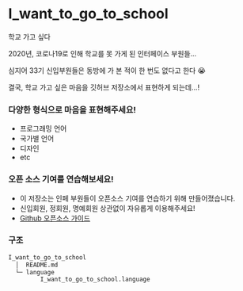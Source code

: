 # I_want_to_go_to_school
학교 가고 싶다

2020년, 코로나19로 인해 학교를 못 가게 된 인터페이스 부원들...

심지어 33기 신입부원들은 동방에 가 본 적이 한 번도 없다고 한다 😭

결국, 학교 가고 싶은 마음을 깃허브 저장소에서 표현하게 되는데...!

### 다양한 형식으로 마음을 표현해주세요!

* 프로그래밍 언어
* 국가별 언어
* 디자인
* etc

### 오픈 소스 기여를 연습해보세요!
* 이 저장소는 인페 부원들이 오픈소스 기여를 연습하기 위해 만들어졌습니다.
* 신입회원, 정회원, 명예회원 상관없이 자유롭게 이용해주세요!
* [Github 오픈소스 가이드](http://opensource.guide/ko/)

### 구조

```sh
I_want_to_go_to_school
  │  README.md
  └─ language
         I_want_to_go_to_school.language

```
<br>

